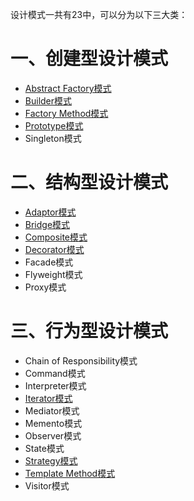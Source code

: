 设计模式一共有23中，可以分为以下三大类：

# 一、创建型设计模式

- [Abstract Factory模式](./设计模式学习之AbstractFactory模式.md)
- [Builder模式](./设计模式学习之Builder模式.md)
- [Factory Method模式](./设计模式学习之工厂方法模式.md)
- [Prototype模式](./设计模式学习之Prototype模式.md)
- Singleton模式

# 二、结构型设计模式 

- [Adaptor模式](./设计模式学习之Adapter模式.md)
- [Bridge模式](./设计模式学习之Bridge模式.md)
- [Composite模式](./设计模式学习之Composite模式.md)
- [Decorator模式](./设计模式学习之Decorator模式.md)
- Facade模式
- Flyweight模式
- Proxy模式

# 三、行为型设计模式

- Chain of Responsibility模式
- Command模式
- Interpreter模式
- [Iterator模式](./设计模式学习之Iterator模式.md)
- Mediator模式
- Memento模式
- Observer模式
- State模式
- [Strategy模式](./设计模式学习之Strategy模式.md)
- [Template Method模式](./设计模式学习之模板方法模式.md)
- Visitor模式

